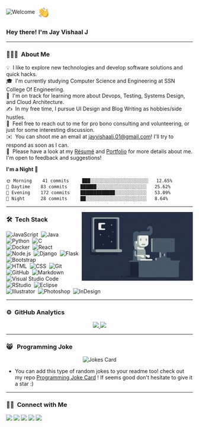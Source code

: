 <img alt="Welcome" src="./assets/gifgit.gif"/>

<img alt="Night Coding" src="./assets/Hand%20Wave.gif" width='40' align="center"/>
<h3>Hey there! I'm Jay Vishaal J</h3>

---
### 👨🏻‍💻 &nbsp;About Me

💡 &nbsp;I like to explore new technologies and develop software solutions and quick hacks.\
🎓 &nbsp;I'm currently studying Computer Science and Engineering at SSN College Of Engineering.\
🌱 &nbsp;I'm on track for learning more about Devops, Testing, Systems Design, and Cloud Architecture.\
✍️ &nbsp;In my free time, I pursue UI Design and Blog Writing as hobbies/side hustles.\
💬 &nbsp;Feel free to reach out to me for pro bono consulting and volunteering, or just for some interesting discussion.\
✉️ &nbsp;You can shoot me an email at jayvishaalj.01@gmail.com! I'll try to respond as soon as I can.\
📄 &nbsp;Please have a look at my [Résumé](https://drive.google.com/file/d/1CIeAyfdVDMos7GKPUaa9jeQb2V6tESGn/view) and [Portfolio](https://jayvishaalj.github.io) for more details about me. I'm open to feedback and suggestions!

**I'm a Night 🦉**
<!--START_SECTION:waka-->
```text
🌞 Morning    41 commits     ███░░░░░░░░░░░░░░░░░░░░░░   12.65% 
🌆 Daytime    83 commits     ██████░░░░░░░░░░░░░░░░░░░   25.62% 
🌃 Evening    172 commits    █████████████░░░░░░░░░░░░   53.09% 
🌙 Night      28 commits     ██░░░░░░░░░░░░░░░░░░░░░░░   8.64%

```
<!--END_SECTION:waka-->

---

<img alt="Night Coding" src="./assets/Night-Coding.gif" align="right"/>

### 🛠 &nbsp;Tech Stack


![JavaScript](https://img.shields.io/badge/-JavaScript-05122A?style=flat&logo=javascript)&nbsp;
![Java](https://img.shields.io/badge/-Java-05122A?style=flat&logo=Java&logoColor=FFA518)&nbsp;
![Python](https://img.shields.io/badge/-Python-05122A?style=flat&logo=python)&nbsp;
![C](https://img.shields.io/badge/-C-05122A?style=flat&logo=C&logoColor=A8B9CC)&nbsp;   
![Docker](https://img.shields.io/badge/-Docker-05122A?style=flat&logo=docker)&nbsp;
![React](https://img.shields.io/badge/-React-05122A?style=flat&logo=react)&nbsp;\
![Node.js](https://img.shields.io/badge/-Node.js-05122A?style=flat&logo=node.js)&nbsp;
![Django](https://img.shields.io/badge/-Django-05122A?style=flat&logo=django&logoColor=092E20)&nbsp;
![Flask](https://img.shields.io/badge/-Flask-05122A?style=flat&logo=flask)&nbsp;
![Bootstrap](https://img.shields.io/badge/-Bootstrap-05122A?style=flat&logo=bootstrap&logoColor=563D7C)\
![HTML](https://img.shields.io/badge/-HTML-05122A?style=flat&logo=HTML5)&nbsp;
![CSS](https://img.shields.io/badge/-CSS-05122A?style=flat&logo=CSS3&logoColor=1572B6)&nbsp;
![Git](https://img.shields.io/badge/-Git-05122A?style=flat&logo=git)&nbsp;
![GitHub](https://img.shields.io/badge/-GitHub-05122A?style=flat&logo=github)&nbsp;
![Markdown](https://img.shields.io/badge/-Markdown-05122A?style=flat&logo=markdown)\
![Visual Studio Code](https://img.shields.io/badge/-Visual%20Studio%20Code-05122A?style=flat&logo=visual-studio-code&logoColor=007ACC)&nbsp;
![RStudio](https://img.shields.io/badge/-RStudio-05122A?style=flat&logo=rstudio)&nbsp;
![Eclipse](https://img.shields.io/badge/-Eclipse-05122A?style=flat&logo=eclipse-ide&logoColor=2C2255)\
![Illustrator](https://img.shields.io/badge/-Illustrator-05122A?style=flat&logo=adobe-illustrator)&nbsp;
![Photoshop](https://img.shields.io/badge/-Photoshop-05122A?style=flat&logo=adobe-photoshop)&nbsp;
![InDesign](https://img.shields.io/badge/-InDesign-05122A?style=flat&logo=adobe-indesign)

---

### ⚙️ &nbsp;GitHub Analytics

<p align="center">

<a href="https://github.com/jayvishaalj">
  <img height="180em" src="https://github-readme-stats-eight-theta.vercel.app/api?username=jayvishaalj&show_icons=true&theme=algolia&include_all_commits=true&count_private=true"/>
  <img height="180em" src="https://github-readme-stats-eight-theta.vercel.app/api/top-langs/?username=jayvishaalj&layout=compact&langs_count=8&theme=algolia"/>
</a>
</p>

---

### 😸 &nbsp; Programming Joke
<p align="center">

<img src="https://programming-joke-card.jayvishaalj.vercel.app/api" alt="Jokes Card" />

-  You can add this type of random jokes to your readme too! check out my repo [Programming Joke Card](https://github.com/jayvishaalj/programming-joke-card) ! If seems good don't hesitate to give it a star :)
</p>

---

### 🤝🏻 &nbsp;Connect with Me

<p align="center">

<a href="https://jayvishaalj.github.io"><img src="https://img.shields.io/badge/-jayvishaalj.github.io-3423A6?style=flat&logo=Google-Chrome&logoColor=white"/></a>
<a href="https://www.linkedin.com/in/jay-vishaal-j"><img src="https://img.shields.io/badge/-Jay%20Vishaal%20J-0077B5?style=flat&logo=Linkedin&logoColor=white"/></a>
<a href="mailto:jayvishaalj.01@gmail.com"><img src="https://img.shields.io/badge/-jayvishaalj.01@gmail.com-D14836?style=flat&logo=Gmail&logoColor=white"/></a>
<a href="https://instagram.com/jayvishaalj"><img src="https://img.shields.io/badge/-@jayvishaalj-E4405F?style=flat&logo=Instagram&logoColor=white"/></a>
<a href="https://facebook.com/jayvishaalj"><img src="https://img.shields.io/badge/-@jayvishaalj-1877F2?style=flat&logo=Facebook&logoColor=white"/></a>

</p>


